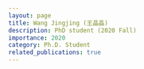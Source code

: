 ```yaml
---
layout: page
title: Wang Jingjing (王晶晶)
description: PhD student (2020 Fall)
importance: 2020
category: Ph.D. Student
related_publications: true
---
```

